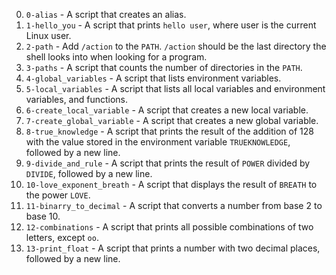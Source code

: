 0. `0-alias` - A script that creates an alias.
1. `1-hello_you` - A script that prints `hello user`, where user is the current Linux user.
2. `2-path` - Add `/action` to the `PATH`. `/action` should be the last directory the shell looks into when looking for a program.
3. `3-paths` - A script that counts the number of directories in the `PATH`.
4. `4-global_variables` - A script that lists environment variables.
5. `5-local_variables` - A script that lists all local variables and environment variables, and functions.
6. `6-create_local_variable` - A script that creates a new local variable.
7. `7-create_global_variable` - A script that creates a new global variable.
8. `8-true_knowledge` - A script that prints the result of the addition of 128 with the value stored in the environment variable `TRUEKNOWLEDGE`, followed by a new line.
9. `9-divide_and_rule` - A script that prints the result of `POWER` divided by `DIVIDE`, followed by a new line.
10. `10-love_exponent_breath` - A script that displays the result of `BREATH` to the power `LOVE`.
11. `11-binarry_to_decimal` - A script that converts a number from base 2 to base 10.
12. `12-combinations` - A script that prints all possible combinations of two letters, except `oo`.
13. `13-print_float` - A script that prints a number with two decimal places, followed by a new line.
